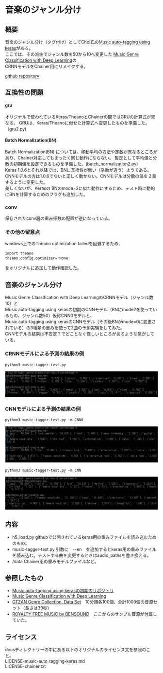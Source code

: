 # 音楽のジャンル分け

## 概要  

音楽のジャンル分け（タグ付け）としてChoi氏の[Music auto-tagging using keras](https://github.com/keunwoochoi/music-auto_tagging-keras)がある。  
ここでは、その派生でジャンル数を50から10へ変更した [Music Genre Classification with Deep Learning](https://github.com/jsalbert/Music-Genre-Classification-with-Deep-Learning)の  
CRNNモデルをChainer用にリメイクする。 

[github repository](https://github.com/shun60s/music-tagging-chainer)  

## 互換性の問題  

#### gru
オリジナルで使われているKeras/TheanoとChainerの間ではGRUの計算式が異なる。
GRUは、Keras/Theanoに似せた計算式へ変更したものを準備した。（gru2.py)   

#### Batch Normalization(BN)
Batch Normalization(BN) については、移動平均の方法や定数が異なるところがあり、Chainer対応してもまったく同じ動作にならない。
暫定として平均値と分散の初期値を設定できるものを準備した。(batch_normalization2.py)  
Keras 1.0.6とそれ以降では、BNに互換性が無い（挙動が違う）ようである。CNNモデルの方は1.0.6でないと正しく動かない。CNNモデルは分散の値を２乗するように変更した。  
美しくないが、Kerasの BNのmode=2に似た動作にするため、テスト時に動的にBNを計算するためのフラグも追加した。  
 
### conv
保存されたconv層の重み係数の配置が逆になっている。  

### その他の留意点
windows上でのTheano optimization failedを回避するため、  
```
import theano  
theano.config.optimizer='None'  
```
をオリジナルに追加して動作確認した。  



## 音楽のジャンル分け  

Music Genre Classification with Deep LearningのCRNNモデル（ジャンル数10）と  
Music auto-tagging using kerasの初期のCNNモデル（BNにmode2を使っているもの、ジャンル数50）仮称CNN0モデルと、  
Music auto-tagging using kerasのCNNモデル（その後BNがmode=0に変更されている）の3種類の重みを使って2曲の予測実験をしてみた。  
CNNモデルの結果は不安定？でどことなく怪しいところがあるような気がしている。  

### CRNNモデルによる予測の結果の例

```
python3 music-tagger-test.py
```

![result_crnn](docs/crnn-top10-result.png)  


### CNNモデルによる予測の結果の例

```
python3 music-tagger-test.py -m CNN0
```

![result_cnn0](docs/cnn0-top10-result.png)  

```
python3 music-tagger-test.py -m CNN
```

![result_cnn](docs/cnn-top10-result.png)  



## 内容

- h5_load.py  githubで公開されているkeras用の重みファイルを読み込むためのもの。
- music-tagger-test.py   引数に　--en　を追加するとkeras用の重みファイルを読み込む。テストする曲を変更するときはaudio_pathsを書き換える。
- /data  Chainer用の重みモデルファイルなど。




## 参照したもの  

- [Music auto-tagging using kerasの初期のリポジトリ](https://github.com/keunwoochoi/music-auto_tagging-keras/tree/90b294091adaada477b9003201dd20a9fe15a3c1)
- [Music Genre Classification with Deep Learning](https://github.com/jsalbert/Music-Genre-Classification-with-Deep-Learning)
- [GTZAN Genre Collection, Data Set](http://marsyasweb.appspot.com/download/data_sets/)　10分類各100個、合計1000個の音源セット（長さは30秒）
- [ROYALTY FREE MUSIC by BENSOUND](https://www.bensound.com/)　ここからのサンプル音源が付属していた。


## ライセンス  
docsディレクトリーの中にある以下のオリジナルのライセンス文を参照のこと。   
LICENSE-music-auto_tagging-keras.md  
LICENSE-chainer.txt  


